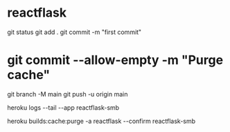 # reactflask


git status
git add .
git commit -m "first commit"
# git commit --allow-empty -m "Purge cache"
git branch -M main
git push -u origin main

heroku logs --tail --app reactflask-smb

heroku builds:cache:purge -a reactflask  --confirm reactflask-smb
